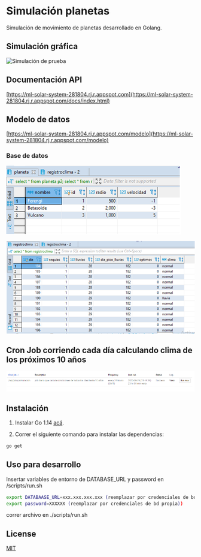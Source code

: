 # Simulación planetas

Simulación de movimiento de planetas desarrollado en Golang.

## Simulación gráfica
![Simulación de prueba](docs/sim.gif)

## Documentación API

[https://ml-solar-system-281804.rj.r.appspot.com](https://ml-solar-system-281804.rj.r.appspot.com/docs/index.html)

## Modelo de datos

[https://ml-solar-system-281804.rj.r.appspot.com/modelo](https://ml-solar-system-281804.rj.r.appspot.com/modelo)

### Base de datos

![Tabla planetas](docs/planetas.PNG?v=2)

![Tabla registro clima](docs/registroClima.PNG?v=2)

## Cron Job corriendo cada día calculando clima de los próximos 10 años
![Evidencia del cron job corriendo en App Engine](docs/cronJob.PNG)

## Instalación

1) Instalar Go 1.14 [acá](https://golang.org/dl/).

2) Correr el siguiente comando para instalar las dependencias:
```bash
go get
```

## Uso para desarrollo

Insertar variables de entorno de DATABASE_URL y password en /scripts/run.sh

```bash
export DATABAASE_URL=xxx.xxx.xxx.xxx (reemplazar por credenciales de bd propia)
export password=XXXXXX (reemplazar por credenciales de bd propia))
```
correr archivo en ./scripts/run.sh

## License
[MIT](https://choosealicense.com/licenses/mit/)
